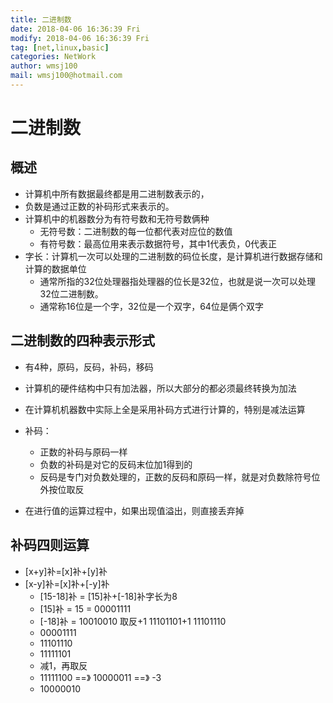 ```yaml
---
title: 二进制数
date: 2018-04-06 16:36:39 Fri
modify: 2018-04-06 16:36:39 Fri
tag: [net,linux,basic]
categories: NetWork
author: wmsj100
mail: wmsj100@hotmail.com
---
```


# 二进制数

## 概述
- 计算机中所有数据最终都是用二进制数表示的，
- 负数是通过正数的补码形式来表示的。
- 计算机中的机器数分为有符号数和无符号数俩种
	- 无符号数：二进制数的每一位都代表对应位的数值
	- 有符号数：最高位用来表示数据符号，其中1代表负，0代表正
- 字长：计算机一次可以处理的二进制数的码位长度，是计算机进行数据存储和计算的数据单位
	- 通常所指的32位处理器指处理器的位长是32位，也就是说一次可以处理32位二进制数。
	- 通常称16位是一个字，32位是一个双字，64位是俩个双字

## 二进制数的四种表示形式
- 有4种，原码，反码，补码，移码
- 计算机的硬件结构中只有加法器，所以大部分的都必须最终转换为加法
- 在计算机机器数中实际上全是采用补码方式进行计算的，特别是减法运算
- 补码：
	- 正数的补码与原码一样
	- 负数的补码是对它的反码末位加1得到的
	- 反码是专门对负数处理的，正数的反码和原码一样，就是对负数除符号位外按位取反

- 在进行值的运算过程中，如果出现值溢出，则直接丢弃掉

## 补码四则运算
- [x+y]补=[x]补+[y]补
- [x-y]补=[x]补+[-y]补
	- [15-18]补 = [15]补+[-18]补字长为8
	- [15]补 = 15 = 00001111
	- [-18]补 = 10010010 取反+1 11101101+1 11101110
	- 00001111
	- 11101110
	- 11111101
	- 减1，再取反
	- 11111100 ==》 10000011 ==》 -3
	- 10000010
